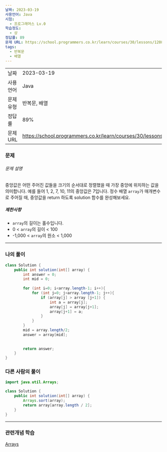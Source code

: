 ```yaml
---
날짜: 2023-03-19
사용언어: Java
시험:
  - 프로그래머스 Lv.0
학습정도:
  - 상
정답률: 89
문제 URL: https://school.programmers.co.kr/learn/courses/30/lessons/120811
tags:
  - 반복문
  - 배열
---
```

|        |                                                                  |
| ------ | ---------------------------------------------------------------- |
| 날짜     | 2023-03-19                                                       |
| 사용 언어  | Java                                                             |
| 문제 유형  | 반복문, 배열                                                          |
| 정답률    | 89%                                                              |
| 문제 URL | https://school.programmers.co.kr/learn/courses/30/lessons/120811 |

### 문제

###### 문제 설명

중앙값은 어떤 주어진 값들을 크기의 순서대로 정렬했을 때 가장 중앙에 위치하는 값을 의미합니다. 예를 들어 1, 2, 7, 10, 11의 중앙값은 7입니다. 정수 배열 `array`가 매개변수로 주어질 때, 중앙값을 return 하도록 solution 함수를 완성해보세요.

##### 제한사항

- `array`의 길이는 홀수입니다.
- 0 < `array`의 길이 < 100
- -1,000 < `array`의 원소 < 1,000

---

### 나의 풀이

```java
class Solution {
    public int solution(int[] array) {
        int answer = 0;
        int mid = 0;
        
        for (int i=0; i<array.length-1; i++){
            for (int j=0; j<array.length-1; j++){
                if (array[j] > array [j+1]) {
                    int a = array[j];
                    array[j] = array[j+1];
                    array[j+1] = a;
                }
            }
        }
        mid = array.length/2;
        answer = array[mid];
        
        
        return answer;
    }
}
```

### 다른 사람의 풀이

```java
import java.util.Arrays;

class Solution {
    public int solution(int[] array) {
        Arrays.sort(array);
        return array[array.length / 2];
    }
}
```

---
### 관련개념 학습

[Arrays](Summary/Arrays)